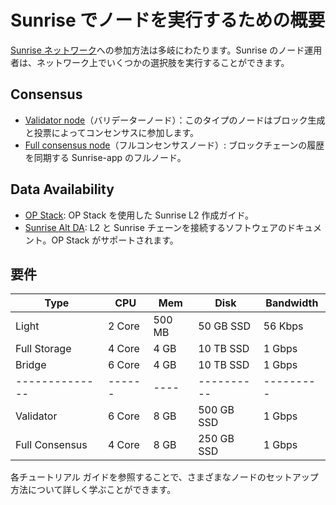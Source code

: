 # Sunrise でノードを実行するための概要

[Sunrise ネットワーク](https://docs.sunriselayer.io/run-a-sunrise-node/networks)への参加方法は多岐にわたります。Sunrise のノード運用者は、ネットワーク上でいくつかの選択肢を実行することができます。

## Consensus

- [Validator node](https://github.com/SunriseLayer/gitbook/blob/main/node/types/consensus/build-validator-node.md)（バリデーターノード）：このタイプのノードはブロック生成と投票によってコンセンサスに参加します。
- [Full consensus node](https://github.com/SunriseLayer/gitbook/blob/main/node/types/consensus/build-full-node.md)（フルコンセンサスノード）: ブロックチェーンの履歴を同期する Sunrise-app のフルノード。

## Data Availability

- [OP Stack](https://docs.sunriselayer.io/run-a-sunrise-node/types/data-availability/optimism): OP Stack を使用した Sunrise L2 作成ガイド。
- [Sunrise Alt DA](https://docs.sunriselayer.io/run-a-sunrise-node/types/data-availability/alt-da): L2 と Sunrise チェーンを接続するソフトウェアのドキュメント。OP Stack がサポートされます。

## 要件

| Type           | CPU    | Mem    | Disk       | Bandwidth |
| -------------- | ------ | ------ | ---------- | --------- |
| Light          | 2 Core | 500 MB | 50 GB SSD  | 56 Kbps   |
| Full Storage   | 4 Core | 4 GB   | 10 TB SSD  | 1 Gbps    |
| Bridge         | 6 Core | 4 GB   | 10 TB SSD  | 1 Gbps    |
| -------------- | ------ | ----   | ---------- | --------- |
| Validator      | 6 Core | 8 GB   | 500 GB SSD | 1 Gbps    |
| Full Consensus | 4 Core | 8 GB   | 250 GB SSD | 1 Gbps    |

各チュートリアル ガイドを参照することで、さまざまなノードのセットアップ方法について詳しく学ぶことができます。
